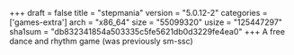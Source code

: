 +++
draft = false
title = "stepmania"
version = "5.0.12-2"
categories = ['games-extra']
arch = "x86_64"
size = "55099320"
usize = "125447297"
sha1sum = "db832341854a503335c5fe5621db0d3229fe4ea0"
+++
A free dance and rhythm game (was previously sm-ssc)